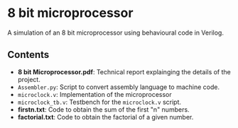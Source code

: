 # 8 bit microprocessor

A simulation of an 8 bit microprocessor using behavioural code in Verilog.

## Contents

- __8 bit Microprocessor.pdf__: Technical report explainging the details of the project.
- ```Assembler.py```: Script to convert assembly language to machine code.
- ```microclock.v```: Implementation of the microprocessor
- ```microclock_tb.v```: Testbench for the ```microclock.v``` script.
- __firstn.txt__: Code to obtain the sum of the first "n" numbers.
- __factorial.txt__: Code to obtain the factorial of a given number.